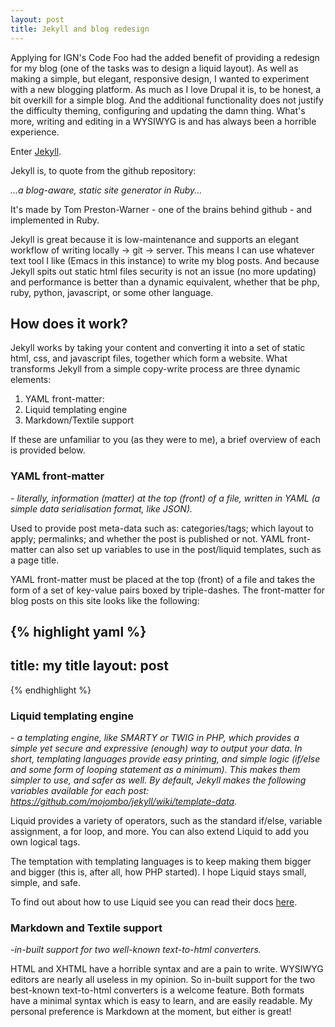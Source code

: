 ```yaml
---
layout: post
title: Jekyll and blog redesign
---
```


Applying for IGN's Code Foo had the added benefit of providing a redesign for my blog (one of the tasks was to design a liquid layout). As well as making a simple, but elegant, responsive design, I wanted to experiment with a new blogging platform. As much as I love Drupal it is, to be honest, a bit overkill for a simple blog. And the additional functionality does not justify the difficulty theming, configuring and updating the damn thing. What's more, writing and editing in a WYSIWYG is and has always been a horrible experience.

Enter [Jekyll](http://github.com/mojombo/jekyll). 

Jekyll is, to quote from the github repository:

*...a blog-aware, static site generator in Ruby...*

It's made by Tom Preston-Warner - one of the brains behind github - and implemented in Ruby.

Jekyll is great because it is low-maintenance and supports an elegant workflow of writing locally -> git -> server. This means I can use whatever text tool I like (Emacs in this instance) to write my blog posts. And because Jekyll spits out static html files security is not an issue (no more updating) and performance is better than a dynamic equivalent, whether that be php, ruby, python, javascript, or some other language.

How does it work?
-----------------

Jekyll works by taking your content and converting it into a set of static html, css, and javascript files, together which form a website. What transforms Jekyll from a simple copy-write process are three dynamic elements:

1. YAML front-matter: 
2. Liquid templating engine
3. Markdown/Textile support

If these are unfamiliar to you (as they were to me), a brief overview of each is provided below.

### YAML front-matter

*- literally, information (matter) at the top (front) of a file, written in YAML (a simple data serialisation format, like JSON).*

Used to provide post meta-data such as: categories/tags; which layout to apply; permalinks; and whether the post is published or not. YAML front-matter can also set up variables to use in the post/liquid templates, such as a page title.

YAML front-matter must be placed at the top (front) of a file and takes the form of a set of key-value pairs boxed by triple-dashes. The front-matter for blog posts on this site looks like the following:

{% highlight yaml %}
---
title: my title
layout: post
---
{% endhighlight %}

### Liquid templating engine

*- a templating engine, like SMARTY or TWIG in PHP, which provides a simple yet  secure and expressive (enough) way to output your data. In short, templating  languages provide easy printing, and simple logic (if/else and some form of  looping statement as a minimum). This makes them simpler to use, and safer as well.  By default, Jekyll  makes the following variables available for each  post: https://github.com/mojombo/jekyll/wiki/template-data.*

Liquid provides a variety of operators, such as the standard if/else, variable assignment, a for loop, and more. You can also extend Liquid to add you own logical tags.

The temptation with templating languages is to keep making them bigger and bigger (this is, after all, how PHP started). I hope Liquid stays small, simple, and safe.

To find out about how to use Liquid see you can read their docs [here](https://github.com/shopify/liquid/wiki/liquid-for-designers).

### Markdown and Textile support

*-in-built support for two well-known text-to-html converters.*

HTML and XHTML have a horrible syntax and are a pain to write. WYSIWYG editors are nearly all useless in my opinion. So in-built support for the two best-known text-to-html converters is a welcome feature. Both formats have a minimal syntax which is easy to learn, and are easily readable. My personal preference is Markdown at the moment, but either is great!